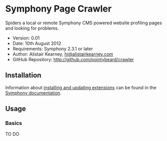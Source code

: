 # Symphony Page Crawler #

Spiders a local or remote Symphony CMS powered website profiling pages and looking for problems.

- Version: 0.01
- Date: 10th August 2012
- Requirements: Symphony 2.3.1 or later
- Author: Alistair Kearney, hi@alistairkearney.com
- GitHub Repository: <http://github.com/pointybeard/crawler>


## Installation

Information about [installing and updating extensions](http://symphony-cms.com/learn/tasks/view/install-an-extension/) can be found in the [Symphony documentation](http://symphony-cms.com/learn/).

## Usage

### Basics

TO DO